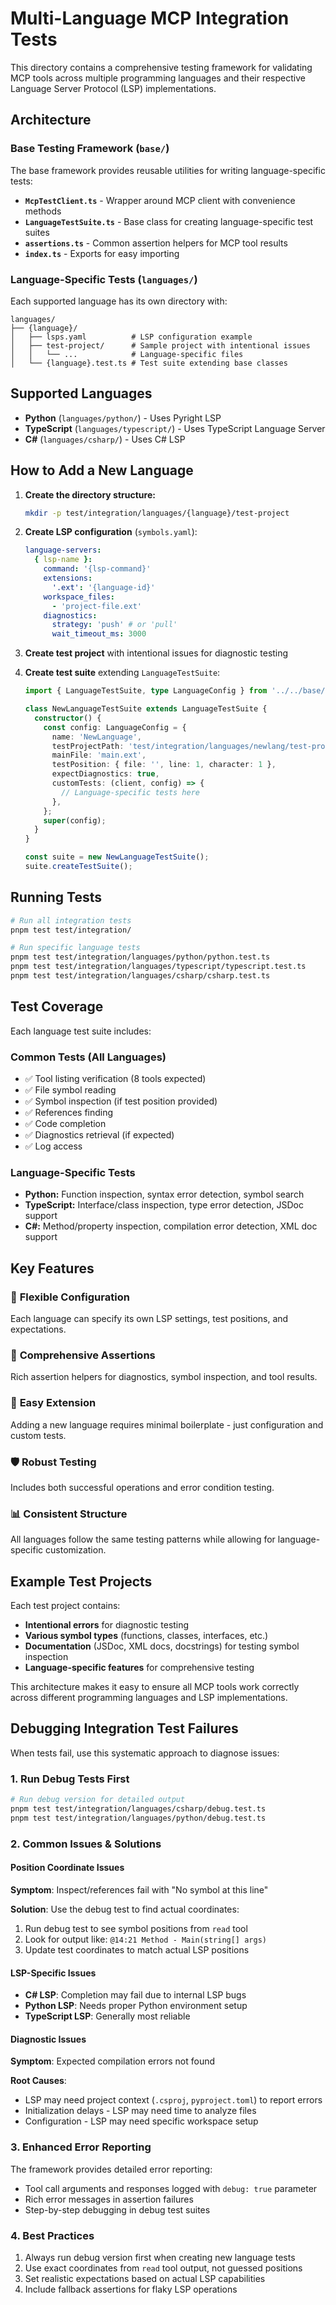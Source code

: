 # Multi-Language MCP Integration Tests

This directory contains a comprehensive testing framework for validating MCP tools across multiple programming languages and their respective Language Server Protocol (LSP) implementations.

## Architecture

### Base Testing Framework (`base/`)

The base framework provides reusable utilities for writing language-specific tests:

- **`McpTestClient.ts`** - Wrapper around MCP client with convenience methods
- **`LanguageTestSuite.ts`** - Base class for creating language-specific test suites
- **`assertions.ts`** - Common assertion helpers for MCP tool results
- **`index.ts`** - Exports for easy importing

### Language-Specific Tests (`languages/`)

Each supported language has its own directory with:

```
languages/
├── {language}/
│   ├── lsps.yaml          # LSP configuration example
│   ├── test-project/      # Sample project with intentional issues
│   │   └── ...            # Language-specific files
│   └── {language}.test.ts # Test suite extending base classes
```

## Supported Languages

- **Python** (`languages/python/`) - Uses Pyright LSP
- **TypeScript** (`languages/typescript/`) - Uses TypeScript Language Server
- **C#** (`languages/csharp/`) - Uses C# LSP

## How to Add a New Language

1. **Create the directory structure:**

   ```bash
   mkdir -p test/integration/languages/{language}/test-project
   ```

2. **Create LSP configuration** (`symbols.yaml`):

   ```yaml
   language-servers:
     { lsp-name }:
       command: '{lsp-command}'
       extensions:
         '.ext': '{language-id}'
       workspace_files:
         - 'project-file.ext'
       diagnostics:
         strategy: 'push' # or 'pull'
         wait_timeout_ms: 3000
   ```

3. **Create test project** with intentional issues for diagnostic testing

4. **Create test suite** extending `LanguageTestSuite`:

   ```typescript
   import { LanguageTestSuite, type LanguageConfig } from '../../base/index.js';

   class NewLanguageTestSuite extends LanguageTestSuite {
     constructor() {
       const config: LanguageConfig = {
         name: 'NewLanguage',
         testProjectPath: 'test/integration/languages/newlang/test-project',
         mainFile: 'main.ext',
         testPosition: { file: '', line: 1, character: 1 },
         expectDiagnostics: true,
         customTests: (client, config) => {
           // Language-specific tests here
         },
       };
       super(config);
     }
   }

   const suite = new NewLanguageTestSuite();
   suite.createTestSuite();
   ```

## Running Tests

```bash
# Run all integration tests
pnpm test test/integration/

# Run specific language tests
pnpm test test/integration/languages/python/python.test.ts
pnpm test test/integration/languages/typescript/typescript.test.ts
pnpm test test/integration/languages/csharp/csharp.test.ts
```

## Test Coverage

Each language test suite includes:

### Common Tests (All Languages)

- ✅ Tool listing verification (8 tools expected)
- ✅ File symbol reading
- ✅ Symbol inspection (if test position provided)
- ✅ References finding
- ✅ Code completion
- ✅ Diagnostics retrieval (if expected)
- ✅ Log access

### Language-Specific Tests

- **Python:** Function inspection, syntax error detection, symbol search
- **TypeScript:** Interface/class inspection, type error detection, JSDoc support
- **C#:** Method/property inspection, compilation error detection, XML doc support

## Key Features

### 🔧 **Flexible Configuration**

Each language can specify its own LSP settings, test positions, and expectations.

### 🎯 **Comprehensive Assertions**

Rich assertion helpers for diagnostics, symbol inspection, and tool results.

### 🚀 **Easy Extension**

Adding a new language requires minimal boilerplate - just configuration and custom tests.

### 🛡️ **Robust Testing**

Includes both successful operations and error condition testing.

### 📊 **Consistent Structure**

All languages follow the same testing patterns while allowing for language-specific customization.

## Example Test Projects

Each test project contains:

- **Intentional errors** for diagnostic testing
- **Various symbol types** (functions, classes, interfaces, etc.)
- **Documentation** (JSDoc, XML docs, docstrings) for testing symbol inspection
- **Language-specific features** for comprehensive testing

This architecture makes it easy to ensure all MCP tools work correctly across different programming languages and LSP implementations.

## Debugging Integration Test Failures

When tests fail, use this systematic approach to diagnose issues:

### 1. **Run Debug Tests First**

```bash
# Run debug version for detailed output
pnpm test test/integration/languages/csharp/debug.test.ts
pnpm test test/integration/languages/python/debug.test.ts
```

### 2. **Common Issues & Solutions**

#### **Position Coordinate Issues**

**Symptom**: Inspect/references fail with "No symbol at this line"

**Solution**: Use the debug test to find actual coordinates:

1. Run debug test to see symbol positions from `read` tool
2. Look for output like: `@14:21 Method - Main(string[] args)`
3. Update test coordinates to match actual LSP positions

#### **LSP-Specific Issues**

- **C# LSP**: Completion may fail due to internal LSP bugs
- **Python LSP**: Needs proper Python environment setup
- **TypeScript LSP**: Generally most reliable

#### **Diagnostic Issues**

**Symptom**: Expected compilation errors not found

**Root Causes**:

- LSP may need project context (`.csproj`, `pyproject.toml`) to report errors
- Initialization delays - LSP may need time to analyze files
- Configuration - LSP may need specific workspace setup

### 3. **Enhanced Error Reporting**

The framework provides detailed error reporting:

- Tool call arguments and responses logged with `debug: true` parameter
- Rich error messages in assertion failures
- Step-by-step debugging in debug test suites

### 4. **Best Practices**

1. Always run debug version first when creating new language tests
2. Use exact coordinates from `read` tool output, not guessed positions
3. Set realistic expectations based on actual LSP capabilities
4. Include fallback assertions for flaky LSP operations
